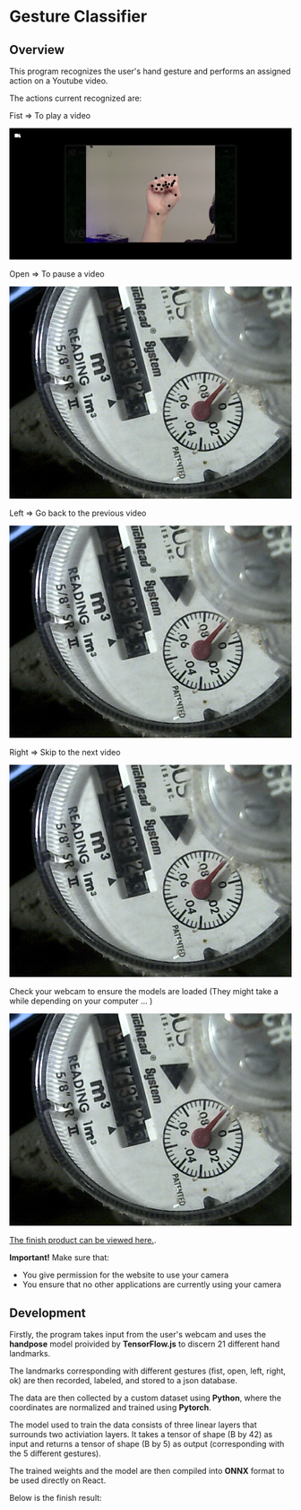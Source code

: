 Gesture Classifier
==================
## Overview

This program recognizes the user's hand gesture and performs an assigned action on a Youtube video.

The actions current recognized are:

Fist => To play a video

![Inital Img of water meter](https://github.com/Tom2096/Gestures-YT-Scripts/blob/main/Imgs/fist.gif)

Open => To pause a video

![Inital Img of water meter](https://github.com/Tom2096/Water-Meter-Monitor/blob/main/Imgs/image.png)

Left => Go back to the previous video

![Inital Img of water meter](https://github.com/Tom2096/Water-Meter-Monitor/blob/main/Imgs/image.png)

Right => Skip to the next video

![Inital Img of water meter](https://github.com/Tom2096/Water-Meter-Monitor/blob/main/Imgs/image.png)

Check your webcam to ensure the models are loaded (They might take a while depending on your computer ... )

![Inital Img of water meter](https://github.com/Tom2096/Water-Meter-Monitor/blob/main/Imgs/image.png)

[The finish product can be viewed here.](https://tom2096.github.io/Gestures-YT-React-App/).

**Important!**
Make sure that:
- You give permission for the website to use your camera
- You ensure that no other applications are currently using your camera

## Development

Firstly, the program takes input from the user's webcam and uses the **handpose** model proivided by **TensorFlow.js** to discern 21 different hand landmarks.

The landmarks corresponding with different gestures (fist, open, left, right, ok) are then recorded, labeled, and stored to a json database.

The data are then collected by a custom dataset using **Python**, where the coordinates are normalized and trained using **Pytorch**. 

The model used to train the data consists of three linear layers that surrounds two activiation layers. It takes a tensor of shape (B by 42) as input and returns a tensor of shape (B by 5) as output (corresponding with the 5 different gestures).

The trained weights and the model are then compiled into **ONNX** format to be used directly on React.

Below is the finish result:


